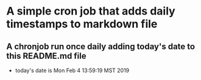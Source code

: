 A simple cron job that adds daily timestamps to markdown file
============================================================
## A chronjob run once daily adding today's date to this README.md file
* today's date is Mon Feb  4 13:59:19 MST 2019
